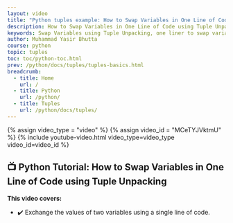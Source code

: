 ```yaml
---
layout: video
title: "Python tuples example: How to Swap Variables in One Line of Code using Tuple Unpacking"
description: How to Swap Variables in One Line of Code using Tuple Unpacking.
keywords: Swap Variables using Tuple Unpacking, one liner to swap variables, python tuples example, python exercise for beginners
author: Muhammad Yasir Bhutta
course: python
topic: tuples
toc: toc/python-toc.html
prev: /python/docs/tuples/tuples-basics.html
breadcrumb:
  - title: Home
    url: /
  - title: Python
    url: /python/
  - title: Tuples
    url: /python/docs/tuples/
---
```


{% assign video_type = "video" %}
{% assign video_id = "MCeTYJVktmU" %}
{% include youtube-video.html video_type=video_type video_id=video_id %}

## **📺 Python Tutorial: How to Swap Variables in One Line of Code using Tuple Unpacking**  

**This video covers:**
* ✔️ Exchange the values of two variables using a single line of code.



<!-- - [Example #2: How to Swap Variables in One Line of Code using Tuple Unpacking](https://www.youtube.com/watch?v=MCeTYJVktmU&list=PLKYRx0Ibk7Vi-CC7ik98qT0VKK0F7ikja&index=45) -->